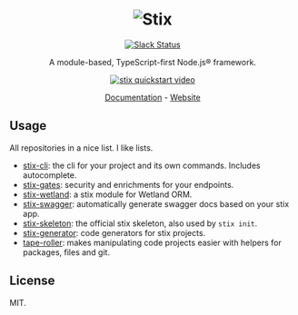 
<div align="center">
  
  # ![Stix](./stix.svg)

  [![Slack Status](https://spoonx-slack.herokuapp.com/badge.svg)](https://spoonx-slack.herokuapp.com)

  A module-based, TypeScript-first Node.js® framework.

  <a href="https://www.youtube.com/watch?v=qcXWH_aBMkU"><img src="https://img.youtube.com/vi/qcXWH_aBMkU/0.jpg" alt="stix quickstart video"></a>
  
  [Documentation](https://stix.netlify.com/docs/next/the-basics/about-stix) - [Website](https://stix.netlify.com)
</div>

## Usage

All repositories in a nice list. I like lists.

- [stix-cli](https://github.com/SpoonX/stix-cli): the cli for your project and its own commands. Includes autocomplete.
- [stix-gates](https://github.com/SpoonX/stix-gates): security and enrichments for your endpoints.
- [stix-wetland](https://github.com/SpoonX/stix-wetland): a stix module for Wetland ORM.
- [stix-swagger](https://github.com/SpoonX/stix-swagger): automatically generate swagger docs based on your stix app.
- [stix-skeleton](https://github.com/SpoonX/stix-skeleton): the official stix skeleton, also used by `stix init`.
- [stix-generator](https://github.com/SpoonX/stix-generator): code generators for stix projects.
- [tape-roller](https://github.com/SpoonX/tape-roller): makes manipulating code projects easier with helpers for packages, files and git.

## License

MIT.
